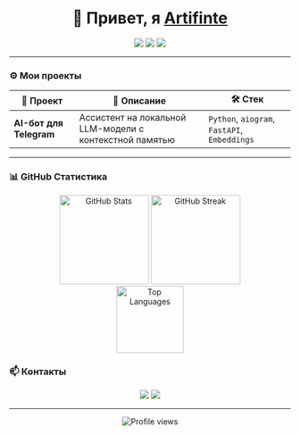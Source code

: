 <h1 align="center">👋 Привет, я <a href="#">Artifinte</a></h1>

<p align="center">
  <a href="https://github.com/artifinte"><img src="https://img.shields.io/github/followers/artifinte?label=Follow&style=social" /></a>
  <a href="https://t.me/artifinte"><img src="https://img.shields.io/badge/Telegram-2CA5E0?style=flat&logo=telegram&logoColor=white" /></a>
  <a href="mailto:tiartifinte@gmail.com"><img src="https://img.shields.io/badge/Email-0078D4?style=flat&logo=gmail&logoColor=white" /></a>
</p>

---

### ⚙️ Мои проекты

| 🧩 Проект | 📝 Описание | 🛠️ Стек |
|-----------|--------------|----------|
| **AI-бот для Telegram** | Ассистент на локальной LLM-модели с контекстной памятью | `Python`, `aiogram`, `FastAPI`, `Embeddings` |

---

### 📊 GitHub Статистика

<div align="center">

<img src="https://github-readme-stats.vercel.app/api?username=artifinte&show_icons=true&theme=tokyonight&hide_border=true" height="160" alt="GitHub Stats" />
<img src="https://github-readme-streak-stats.herokuapp.com?user=artifinte&theme=tokyonight&hide_border=true" height="160" alt="GitHub Streak" />

<br>
<img src="https://github-readme-stats.vercel.app/api/top-langs/?username=artifinte&layout=compact&theme=tokyonight&hide_border=true" height="120" alt="Top Languages" />

</div>

### 📫 Контакты

<p align="center">
<a href="https://t.me/artifinte"><img src="https://img.shields.io/badge/Telegram-%40artifinte-2CA5E0?style=for-the-badge&logo=telegram&logoColor=white" /></a>
<a href="mailto:tiartifinte@gmail.com"><img src="https://img.shields.io/badge/Email-tiartifinte%40gmail.com-0078D4?style=for-the-badge&logo=gmail&logoColor=white" /></a>
</p>

---

<p align="center">
  <img src="https://komarev.com/ghpvc/?username=artifinte&label=Profile%20views&color=0e75b6&style=flat" alt="Profile views" />
</p>
